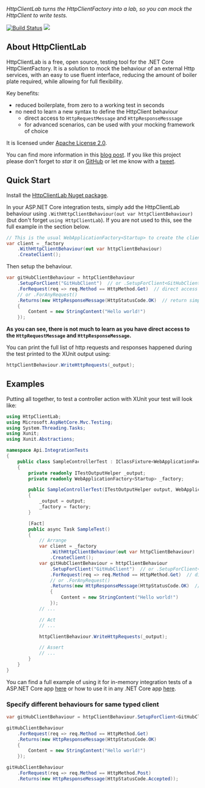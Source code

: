 _HttpClientLab turns the HttpClientFactory into a lab, so you can mock the HttpClient to write tests._

[![Build Status](https://alefranz.visualstudio.com/HttpClientLab/_apis/build/status/alefranz.HttpClientLab?branchName=master)](https://alefranz.visualstudio.com/HttpClientLab/_build/latest?definitionId=1?branchName=master) [![](https://img.shields.io/nuget/v/HttpClientLab.svg)](https://www.nuget.org/packages/HttpClientLab/)

## About HttpClientLab

HttpClientLab is a free, open source, testing tool for the .NET Core HttpClientFactory.
It is a solution to mock the behaviour of an external Http services, with an easy to use fluent interface, reducing the amount of boiler plate required, while allowing for full flexibility.

Key benefits:

- reduced boilerplate, from zero to a working test in seconds
- no need to learn a new syntax to define the HttpClient behaviour
  - direct access to `HttpRequestMessage` and `HttpResponseMesssage`
  - for advanced scenarios, can be used with your mocking framework of choice

It is licensed under [Apache License 2.0](https://github.com/alefranz/HttpClientLab/blob/master/LICENSE).

You can find more information in this [blog post](https://alessio.franceschelli.me/post/httpclientlab/).
If you like this project please don't forget to *star* it on [GitHub](https//github.com/alefranz/HttpClientLab) or let me know with a [tweet](https://twitter.com/AleFranz).

## Quick Start

Install the [HttpClientLab Nuget package](https://www.nuget.org/packages/HttpClientLab/).

In your ASP.NET Core integration tests, simply add the HttpClientLab behaviour using `.WithHttpClientBehaviour(out var httpClientBehaviour)` (but don't forget `using HttpClientLab`). If you are not used to this, see the full example in the section below.

```csharp
// This is the usual WebApplicationFactory<Startup> to create the client, injected into your test.
var client = _factory
    .WithHttpClientBehaviour(out var httpClientBehaviour)
    .CreateClient();
```

Then setup the behaviour.
```csharp
var gitHubClientBehaviour = httpClientBehaviour
    .SetupForClient("GitHubClient")  // or .SetupForClient<GitHubClient> or .SetupForAnyClient()
    .ForRequest(req => req.Method == HttpMethod.Get)  // direct access to the HttpRequestMessage
    // or .ForAnyRequest()
    .Returns(new HttpResponseMessage(HttpStatusCode.OK)  // return simply a HttpResponseMessage
    {
        Content = new StringContent("Hello world!")
    });
```

**As you can see, there is not much to learn as you have direct access to the `HttpRequestMessage` and `HttpResponseMessage`.**

You can print the full list of http requests and responses happened during the test printed to the XUnit output using:
```csharp
httpClientBehaviour.WriteHttpRequests(_output);
```

## Examples

Putting all together, to test a controller action with XUnit your test will look like:

```csharp
using HttpClientLab;
using Microsoft.AspNetCore.Mvc.Testing;
using System.Threading.Tasks;
using Xunit;
using Xunit.Abstractions;

namespace Api.IntegrationTests
{
    public class SampleControllerTest : IClassFixture<WebApplicationFactory<Startup>>
    {
        private readonly ITestOutputHelper _output;
        private readonly WebApplicationFactory<Startup> _factory;

        public SampleControllerTest(ITestOutputHelper output, WebApplicationFactory<Startup> factory)
        {
            _output = output;
            _factory = factory;
        }

        [Fact]
        public async Task SampleTest()
        {
            // Arrange
            var client = _factory
                .WithHttpClientBehaviour(out var httpClientBehaviour)
                .CreateClient();
            var gitHubClientBehaviour = httpClientBehaviour
                .SetupForClient("GitHubClient")  // or .SetupForClient<GitHubClient> or .SetupForAnyClient()
                .ForRequest(req => req.Method == HttpMethod.Get)  // direct access to the HttpRequestMessage
                // or .ForAnyRequest()
                .Returns(new HttpResponseMessage(HttpStatusCode.OK)  // return simply a HttpResponseMessage
                {
                    Content = new StringContent("Hello world!")
                });
            // ...

            // Act
            // ...

            httpClientBehaviour.WriteHttpRequests(_output);

            // Assert
            // ...
        }
    }
}
```

You can find a full example of using it for in-memory integration tests of a ASP.NET Core app [here](samples/Api.IntegrationTests) or how to use it in any .NET Core app [here](samples/ConsoleApp/Program.cs).

### Specify different behaviours for same typed client
```csharp
var gitHubClientBehaviour = httpClientBehaviour.SetupForClient<GitHubClient>();

gitHubClientBehaviour
    .ForRequest(req => req.Method == HttpMethod.Get)
    .Returns(new HttpResponseMessage(HttpStatusCode.OK)
    {
        Content = new StringContent("Hello world!")
    });

gitHubClientBehaviour
    .ForRequest(req => req.Method == HttpMethod.Post)
    .Returns(new HttpResponseMessage(HttpStatusCode.Accepted));

```
